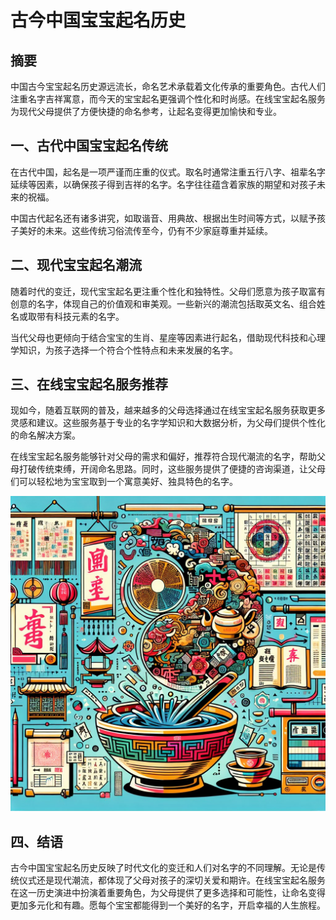 # 古今中国宝宝起名历史

## 摘要

中国古今宝宝起名历史源远流长，命名艺术承载着文化传承的重要角色。古代人们注重名字吉祥寓意，而今天的宝宝起名更强调个性化和时尚感。在线宝宝起名服务为现代父母提供了方便快捷的命名参考，让起名变得更加愉快和专业。

## 一、古代中国宝宝起名传统

在古代中国，起名是一项严谨而庄重的仪式。取名时通常注重五行八字、祖辈名字延续等因素，以确保孩子得到吉祥的名字。名字往往蕴含着家族的期望和对孩子未来的祝福。

中国古代起名还有诸多讲究，如取谐音、用典故、根据出生时间等方式，以赋予孩子美好的未来。这些传统习俗流传至今，仍有不少家庭尊重并延续。

## 二、现代宝宝起名潮流

随着时代的变迁，现代宝宝起名更注重个性化和独特性。父母们愿意为孩子取富有创意的名字，体现自己的价值观和审美观。一些新兴的潮流包括取英文名、组合姓名或取带有科技元素的名字。

当代父母也更倾向于结合宝宝的生肖、星座等因素进行起名，借助现代科技和心理学知识，为孩子选择一个符合个性特点和未来发展的名字。

## 三、在线宝宝起名服务推荐

现如今，随着互联网的普及，越来越多的父母选择通过在线宝宝起名服务获取更多灵感和建议。这些服务基于专业的名字学知识和大数据分析，为父母们提供个性化的命名解决方案。

在线宝宝起名服务能够针对父母的需求和偏好，推荐符合现代潮流的名字，帮助父母打破传统束缚，开阔命名思路。同时，这些服务提供了便捷的咨询渠道，让父母们可以轻松地为宝宝取到一个寓意美好、独具特色的名字。

![](37_20240619_3_1_1718786607_1.jpg)

## 四、结语

古今中国宝宝起名历史反映了时代文化的变迁和人们对名字的不同理解。无论是传统仪式还是现代潮流，都体现了父母对孩子的深切关爱和期许。在线宝宝起名服务在这一历史演进中扮演着重要角色，为父母提供了更多选择和可能性，让命名变得更加多元化和有趣。愿每个宝宝都能得到一个美好的名字，开启幸福的人生旅程。